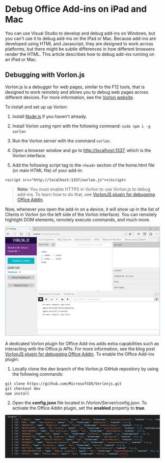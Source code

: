
# Debug Office Add-ins on iPad and Mac

You can use Visual Studio to develop and debug add-ins on Windows, but you can't use it to debug add-ins on the iPad or Mac. Because add-ins are developed using HTML and Javascript, they are designed to work across platforms, but there might be subtle differences in how different browsers render the HTML. This article describes how to debug add-ins running on an iPad or Mac. 

## Debugging with Vorlon.js 

Vorlon.js is a debugger for web pages, similar to the F12 tools, that is designed to work remotely and allows you to debug web pages across different devices. For more information, see the [Vorlon website](http://www.vorlonjs.com).  

To install and set up up Vorlon: 

1.	Install [Node.js](https://nodejs.org) if you haven't already. 

2.	Install Vorlon using npm with the following command: `sudo npm i -g vorlon` 

3.	Run the Vorlon server with the command `vorlon`. 

4.	Open a browser window and go to [http://localhost:1337](http://localhost:1337), which is the Vorlon interface.

5.	Add the following script tag to the `<head>` section of the home.html file (or main HTML file) of your add-in:
```    
<script src="http://localhost:1337/vorlon.js"></script>    
```  

>**Note:** You must enable HTTPS in Vorlon to use Vorlon.js to debug add-ins. To learn how to do that, see [VorlonJS plugin for debugging Office Addin](https://blogs.msdn.microsoft.com/mim/2016/02/18/vorlonjs-plugin-for-debugging-office-addin/).

Now, whenever you open the add-in on a device, it will show up in the list of Clients in Vorlon (on the left side of the Vorlon interface). You can remotely highlight DOM elements, remotely execute commands, and much more.  

![Screenshot that shows the Vorlon.js interface](../../images/vorlon_interface.png)

A dedicated Vorlon plugin for Office Add-ins adds extra capabilities such as interacting with the Office.js APIs. For more information, see the blog post [VorlonJS plugin for debugging Office Addin](https://blogs.msdn.microsoft.com/mim/2016/02/18/vorlonjs-plugin-for-debugging-office-addin/). To enable the Office Add-ins plugin: 

1.	Locally clone the dev branch of the Vorlon.js GitHub repository by using the following commands: 
```
git clone https://github.com/MicrosoftDX/Vorlonjs.git
git checkout dev
npm install
```

2.	Open the **config.json** file located in /Vorlon/Server/config.json. To activate the Office Addin plugin, set the **enabled** property to **true**.

![Screenshot that shows the plugins section of config.json](../../images/vorlon_plugins_config.png) 
